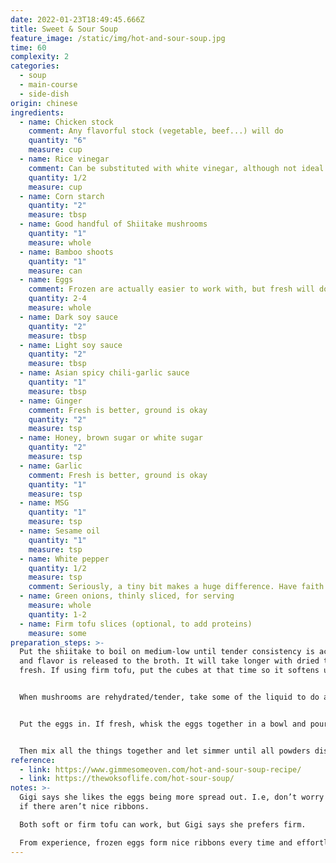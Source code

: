 ```yaml
---
date: 2022-01-23T18:49:45.666Z
title: Sweet & Sour Soup
feature_image: /static/img/hot-and-sour-soup.jpg
time: 60
complexity: 2
categories:
  - soup
  - main-course
  - side-dish
origin: chinese
ingredients:
  - name: Chicken stock
    comment: Any flavorful stock (vegetable, beef...) will do
    quantity: "6"
    measure: cup
  - name: Rice vinegar
    comment: Can be substituted with white vinegar, although not ideal
    quantity: 1/2
    measure: cup
  - name: Corn starch
    quantity: "2"
    measure: tbsp
  - name: Good handful of Shiitake mushrooms
    quantity: "1"
    measure: whole
  - name: Bamboo shoots
    quantity: "1"
    measure: can
  - name: Eggs
    comment: Frozen are actually easier to work with, but fresh will do
    quantity: 2-4
    measure: whole
  - name: Dark soy sauce
    quantity: "2"
    measure: tbsp
  - name: Light soy sauce
    quantity: "2"
    measure: tbsp
  - name: Asian spicy chili-garlic sauce
    quantity: "1"
    measure: tbsp
  - name: Ginger
    comment: Fresh is better, ground is okay
    quantity: "2"
    measure: tsp
  - name: Honey, brown sugar or white sugar
    quantity: "2"
    measure: tsp
  - name: Garlic
    comment: Fresh is better, ground is okay
    quantity: "1"
    measure: tsp
  - name: MSG
    quantity: "1"
    measure: tsp
  - name: Sesame oil
    quantity: "1"
    measure: tsp
  - name: White pepper
    quantity: 1/2
    measure: tsp
    comment: Seriously, a tiny bit makes a huge difference. Have faith !
  - name: Green onions, thinly sliced, for serving
    measure: whole
    quantity: 1-2
  - name: Firm tofu slices (optional, to add proteins)
    measure: some
preparation_steps: >-
  Put the shiitake to boil on medium-low until tender consistency is achieved
  and flavor is released to the broth. It will take longer with dried than with
  fresh. If using firm tofu, put the cubes at that time so it softens up.


  When mushrooms are rehydrated/tender, take some of the liquid to do a slurry with the corn starch.


  Put the eggs in. If fresh, whisk the eggs together in a bowl and pour slowly into the boiling soup (make it hot so the eggs cook quicker) while turning gently to form ribbons. If frozen, put them in and let unravel by themselves while stirring gently.


  Then mix all the things together and let simmer until all powders dissolve.
reference:
  - link: https://www.gimmesomeoven.com/hot-and-sour-soup-recipe/
  - link: https://thewoksoflife.com/hot-sour-soup/
notes: >-
  Gigi says she likes the eggs being more spread out. I.e, don’t worry too much
  if there aren’t nice ribbons.

  Both soft or firm tofu can work, but Gigi says she prefers firm.

  From experience, frozen eggs form nice ribbons every time and effortlessly, while fresh require the right temperature and stirring speed.
---
```

